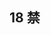 ## 18 禁

[t66y]: http://t66y.com/
[swallow]: https://swallowsalonvideos.com/
[watchjavonline]: https://watchjavonline.com/bkd-265/
[czechvr]: https://www.czechvr.com/
[tnaflix]: https://www.tnaflix.com/
[letfap]: https://xart.letfap.com/
[stripchat]: https://zh.stripchat.com/hana99
[xxxcj]: https://www.xxxcj.com/c/chinese/p/2/
[hclips]: https://hclips.com/
[bongacams]: https://cn.bongacams.com/
[xvideos]: https://www.xvideos.com/
[javbus]: https://www.javbus.com/
[pornhub]: https://cn.pornhub.com/
